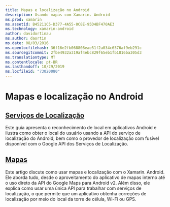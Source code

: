 ```yaml
---
title: Mapas e localização no Android
description: Usando mapas com Xamarin. Android
ms.prod: xamarin
ms.assetid: B45211C5-D377-4A55-8C8E-95D4BF470AE3
ms.technology: xamarin-android
author: davidortinau
ms.author: daortin
ms.date: 08/03/2016
ms.openlocfilehash: 36f16e2fb068808eae51f2a034c6576af9eb291c
ms.sourcegitcommit: 2fbe4932a319af4ebc829f65eb1fb1816ba305d3
ms.translationtype: MT
ms.contentlocale: pt-BR
ms.lasthandoff: 10/29/2019
ms.locfileid: "73020080"
---
```

# <a name="maps-and-location-on-android"></a>Mapas e localização no Android

## <a name="location-servicesandroidplatformmaps-and-locationlocationmd"></a>[Serviços de Localização](~/android/platform/maps-and-location/location.md)

Este guia apresenta o reconhecimento de local em aplicativos Android e ilustra como obter o local do usuário usando a API do serviço de localização do Android, bem como o provedor de localização com fusível disponível com o Google API dos Serviços de Localização.

## <a name="mapsandroidplatformmaps-and-locationmapsindexmd"></a>[Mapas](~/android/platform/maps-and-location/maps/index.md)

Este artigo discute como usar mapas e localização com o Xamarin. Android. Ele aborda tudo, desde o aproveitamento do aplicativo de mapas interno até o uso direto da API do Google Maps para Android v2. Além disso, ele explica como usar uma única API para trabalhar com serviços de localização, o que permite que um aplicativo obtenha correções de localização por meio do local da torre de célula, Wi-Fi ou GPS.

